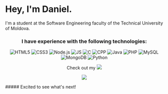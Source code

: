 # Hey, I'm Daniel.

I'm a student at the Software Engineering faculty of the Technical University of Moldova.


<h3 align="center">I have experience with the following technologies:</h3>
<p align="middle">
  <img alt="HTML5" src="https://img.shields.io/badge/HTML5-E34F26?style=for-the-badge&logo=html5&logoColor=white" />
  <img alt="CSS3" src="https://img.shields.io/badge/CSS3-1572B6?style=for-the-badge&logo=css3&logoColor=white" />
  <img alt="Node.js" src="https://img.shields.io/badge/Node.js-43853D?style=for-the-badge&logo=node.js&logoColor=white" />
  <img alt="JS" src="https://img.shields.io/badge/JavaScript-F7DF1E?style=for-the-badge&logo=javascript&logoColor=black" />
  <img alt="C" src="https://img.shields.io/badge/C-00599C?style=for-the-badge&logo=c&logoColor=white" />
  <img alt="CPP" src="https://img.shields.io/badge/C%2B%2B-00599C?style=for-the-badge&logo=c%2B%2B&logoColor=white" />
  <img alt="Java" src="https://img.shields.io/badge/Java-ED8B00?style=for-the-badge&logo=java&logoColor=white" />
  <img alt="PHP" src="https://img.shields.io/badge/PHP-777BB4?style=for-the-badge&logo=php&logoColor=white" />
  <img alt="MySQL" src="https://img.shields.io/badge/MySQL-00000F?style=for-the-badge&logo=mysql&logoColor=white" />
  <img alt="MongoDB" src="https://img.shields.io/badge/MongoDB-4EA94B?style=for-the-badge&logo=mongodb&logoColor=white" />
  <img alt="Python" src="https://img.shields.io/badge/Python-3776AB?style=for-the-badge&logo=python&logoColor=white" />
</p>
<p align="middle">
Check out my <a href="https://leetcode.com/lemoentjiez/"><img src="https://img.shields.io/badge/LeetCode-000000?style=for-the-badge&logo=LeetCode&logoColor=#d16c06"></a>
</p>
<p align="center">
<a href="https://www.buymeacoffee.com/lemoentjiez"><img src="https://img.buymeacoffee.com/button-api/?text=Buy%20me%20a%20coffee&emoji=&slug=lemoentjiez&button_colour=FFDD00&font_colour=000000&font_family=Cookie&outline_colour=000000&coffee_colour=ffffff"></a>
</p>
##### Excited to see what's next!
